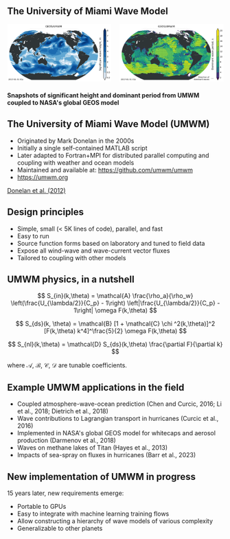 <section>

## The University of Miami Wave Model


<div style="display: flex; justify-content: space-between;">
    <div style="flex: 1; padding-right: 10px;">
        <img src="assets/geos-umwm-swh.png" style="width: 100%;">
    </div>
    <div style="flex: 1; padding-left: 10px;">
        <img src="assets/geos-umwm-dwp.png" style="width: 100%;">
    </div>
</div>

<h4>Snapshots of significant height and dominant period from UMWM coupled to NASA's global GEOS model</h4>

</section>

<section>

## The University of Miami Wave Model (UMWM)

* Originated by Mark Donelan in the 2000s
* Initially a single self-contained MATLAB script
* Later adapted to Fortran+MPI for distributed parallel computing and coupling with weather and ocean models
* Maintained and available at: https://github.com/umwm/umwm
* https://umwm.org

<div class="reference"><a href="https://doi.org/10.1029/2011JC007787">Donelan et al. (2012)</a></div>
</section>


<section>

## Design principles

* Simple, small (< 5K lines of code), parallel, and fast
* Easy to run
* Source function forms based on laboratory and tuned to field data
* Expose all wind-wave and wave-current vector fluxes
* Tailored to coupling with other models
</section>


<section>

## UMWM physics, in a nutshell

$$
S_{in}(k,\theta) =
\mathcal{A} \frac{\rho_a}{\rho_w}
\left(\frac{U_{\lambda/2}}{C_p} - 1\right)
\left|\frac{U_{\lambda/2}}{C_p} - 1\right|
\omega F(k,\theta)
$$


$$
S_{ds}(k, \theta) =
\mathcal{B} [1 + \mathcal{C} \chi ^2(k,\theta)]^2 [F(k,\theta) k^4]^\frac{5}{2} \omega F(k,\theta)
$$

$$
S_{nl}(k,\theta) = \mathcal{D} S_{ds}(k,\theta) \frac{\partial F}{\partial k}
$$

where $\mathcal{A}$, $\mathcal{B}$, $\mathcal{C}$, $\mathcal{D}$ are tunable coefficients.
</section>


<section>

## Example UMWM applications in the field

* Coupled atmosphere-wave-ocean prediction (Chen and Curcic, 2016; Li et al., 2018; Dietrich et al., 2018)
* Wave contributions to Lagrangian transport in hurricanes (Curcic et al., 2016) 
* Implemented in NASA's global GEOS model for whitecaps and aerosol production (Darmenov et al., 2018)
* Waves on methane lakes of Titan (Hayes et al., 2013)
* Impacts of sea-spray on fluxes in hurricanes (Barr et al., 2023)
</section>


<section>

## New implementation of UMWM in progress

15 years later, new requirements emerge:

* Portable to GPUs
* Easy to integrate with machine learning training flows
* Allow constructing a hierarchy of wave models of various complexity
* Generalizable to other planets
</section>